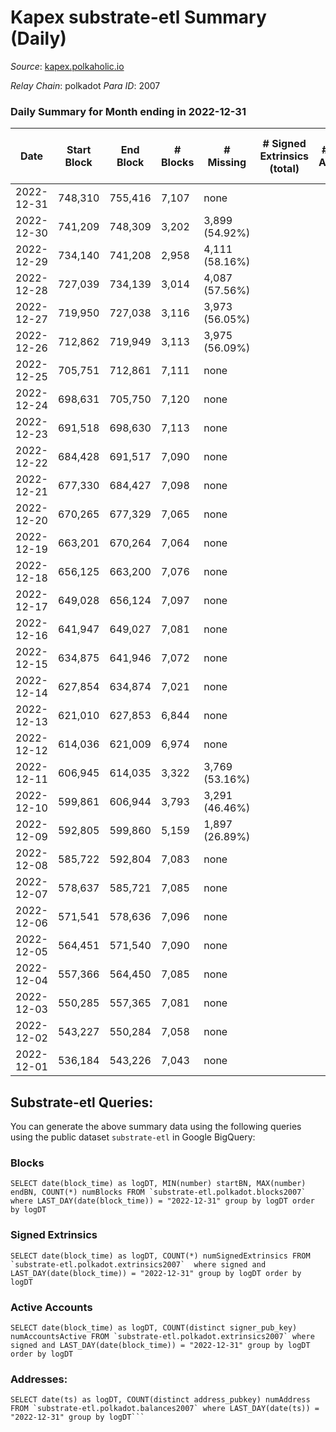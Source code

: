 # Kapex substrate-etl Summary (Daily)

_Source_: [kapex.polkaholic.io](https://kapex.polkaholic.io)

*Relay Chain*: polkadot
*Para ID*: 2007



### Daily Summary for Month ending in 2022-12-31


| Date | Start Block | End Block | # Blocks | # Missing | # Signed Extrinsics (total) | # Active Accounts | # Addresses with Balances | # Events | # Transfers | # XCM Transfers In | # XCM Transfers Out |
| ---- | ----------- | --------- | -------- | --------- | --------------------------- | ----------------- | ------------------------- | -------- | ----------- | ------------------ | ------------------- |
| 2022-12-31 | 748,310 | 755,416 | 7,107 | none  |  |  | 3 | 14,218 |   |   |   |
| 2022-12-30 | 741,209 | 748,309 | 3,202 | 3,899 (54.92%) |  |  |  | 6,406 |   |   |   |
| 2022-12-29 | 734,140 | 741,208 | 2,958 | 4,111 (58.16%) |  |  |  | 5,918 |   |   |   |
| 2022-12-28 | 727,039 | 734,139 | 3,014 | 4,087 (57.56%) |  |  |  | 6,030 |   |   |   |
| 2022-12-27 | 719,950 | 727,038 | 3,116 | 3,973 (56.05%) |  |  |  | 6,234 |   |   |   |
| 2022-12-26 | 712,862 | 719,949 | 3,113 | 3,975 (56.09%) |  |  |  | 6,227 |   |   |   |
| 2022-12-25 | 705,751 | 712,861 | 7,111 | none  |  |  |  | 5,939 |   |   |   |
| 2022-12-24 | 698,631 | 705,750 | 7,120 | none  |  |  |  | 5,943 |   |   |   |
| 2022-12-23 | 691,518 | 698,630 | 7,113 | none  |  |  |  | 5,949 |   |   |   |
| 2022-12-22 | 684,428 | 691,517 | 7,090 | none  |  |  |  | 6,508 |   |   |   |
| 2022-12-21 | 677,330 | 684,427 | 7,098 | none  |  |  |  | 5,937 |   |   |   |
| 2022-12-20 | 670,265 | 677,329 | 7,065 | none  |  |  |  | 6,510 |   |   |   |
| 2022-12-19 | 663,201 | 670,264 | 7,064 | none  |  |  |  | 5,906 |   |   |   |
| 2022-12-18 | 656,125 | 663,200 | 7,076 | none  |  |  |  | 5,902 |   |   |   |
| 2022-12-17 | 649,028 | 656,124 | 7,097 | none  |  |  |  | 5,926 |   |   |   |
| 2022-12-16 | 641,947 | 649,027 | 7,081 | none  |  |  |  | 5,920 |   |   |   |
| 2022-12-15 | 634,875 | 641,946 | 7,072 | none  |  |  |  | 5,878 |   |   |   |
| 2022-12-14 | 627,854 | 634,874 | 7,021 | none  |  |  |  | 5,282 |   |   |   |
| 2022-12-13 | 621,010 | 627,853 | 6,844 | none  |  |  |  | 5,123 |   |   |   |
| 2022-12-12 | 614,036 | 621,009 | 6,974 | none  |  |  |  | 6,453 |   |   |   |
| 2022-12-11 | 606,945 | 614,035 | 3,322 | 3,769 (53.16%) |  |  |  | 6,646 |   |   |   |
| 2022-12-10 | 599,861 | 606,944 | 3,793 | 3,291 (46.46%) |  |  |  | 7,588 |   |   |   |
| 2022-12-09 | 592,805 | 599,860 | 5,159 | 1,897 (26.89%) |  |  |  | 10,321 |   |   |   |
| 2022-12-08 | 585,722 | 592,804 | 7,083 | none  |  |  |  | 14,170 |   |   |   |
| 2022-12-07 | 578,637 | 585,721 | 7,085 | none  |  |  |  | 14,174 |   |   |   |
| 2022-12-06 | 571,541 | 578,636 | 7,096 | none  |  |  |  | 14,196 |   |   |   |
| 2022-12-05 | 564,451 | 571,540 | 7,090 | none  |  |  |  | 14,184 |   |   |   |
| 2022-12-04 | 557,366 | 564,450 | 7,085 | none  |  |  | 3 | 14,178 |   | 1  |   |
| 2022-12-03 | 550,285 | 557,365 | 7,081 | none  |  |  |  | 14,166 |   |   |   |
| 2022-12-02 | 543,227 | 550,284 | 7,058 | none  |  |  |  | 14,120 |   |   |   |
| 2022-12-01 | 536,184 | 543,226 | 7,043 | none  |  |  |  | 14,090 |   | 3  |   |

## Substrate-etl Queries:
You can generate the above summary data using the following queries using the public dataset `substrate-etl` in Google BigQuery:


### Blocks
```
SELECT date(block_time) as logDT, MIN(number) startBN, MAX(number) endBN, COUNT(*) numBlocks FROM `substrate-etl.polkadot.blocks2007`  where LAST_DAY(date(block_time)) = "2022-12-31" group by logDT order by logDT
```


### Signed Extrinsics
```
SELECT date(block_time) as logDT, COUNT(*) numSignedExtrinsics FROM `substrate-etl.polkadot.extrinsics2007`  where signed and LAST_DAY(date(block_time)) = "2022-12-31" group by logDT order by logDT
```


### Active Accounts
```
SELECT date(block_time) as logDT, COUNT(distinct signer_pub_key) numAccountsActive FROM `substrate-etl.polkadot.extrinsics2007` where signed and LAST_DAY(date(block_time)) = "2022-12-31" group by logDT order by logDT
```


### Addresses:
```
SELECT date(ts) as logDT, COUNT(distinct address_pubkey) numAddress FROM `substrate-etl.polkadot.balances2007` where LAST_DAY(date(ts)) = "2022-12-31" group by logDT```

